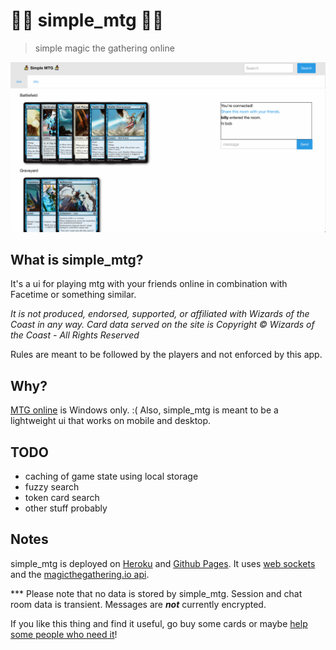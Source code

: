 # 🧙‍♀️ simple_mtg 🧙‍♂️
> simple magic the gathering online

![UI](https://github.com/sinemetu1/simple_mtg/blob/screenshots/ss.png?raw=true "UI")

## What is simple_mtg?

It's a ui for playing mtg with your friends online in combination with Facetime
or something similar.

_It is not produced, endorsed, supported, or affiliated with Wizards of the
Coast in any way. Card data served on the site is Copyright © Wizards of the
Coast \- All Rights Reserved_

Rules are meant to be followed by the players and not enforced by this app.

## Why?

[MTG online][mtgo] is Windows only. :( Also, simple_mtg is meant to be a
lightweight ui that works on mobile and desktop.

## TODO

- caching of game state using local storage
- fuzzy search
- token card search
- other stuff probably

## Notes

simple_mtg is deployed on [Heroku][hku] and [Github Pages][ghp]. It uses [web
sockets][sockets] and the [magicthegathering.io api][mtgio].

\*\*\* Please note that no data is stored by simple_mtg. Session and chat room
data is transient. Messages are **_not_** currently encrypted.

If you like this thing and find it useful, go buy some cards or maybe [help
some people who need it][gw]!

[mtgo]: https://magic.wizards.com/en/content/magic-online-products-game-info
[hku]: https://heroku.com
[ghp]: https://pages.github.com
[sockets]: https://developer.mozilla.org/en-US/docs/Web/API/WebSockets_API
[mtgio]: https://magicthegathering.io/#donate
[gw]: https://www.givewell.org/charities/top-charities
